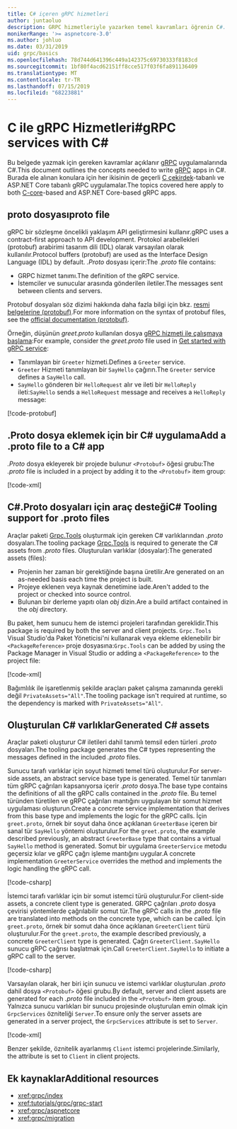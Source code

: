 ```yaml
---
title: C# içeren gRPC hizmetleri
author: juntaoluo
description: GRPC hizmetleriyle yazarken temel kavramları öğrenin C#.
monikerRange: '>= aspnetcore-3.0'
ms.author: johluo
ms.date: 03/31/2019
uid: grpc/basics
ms.openlocfilehash: 78d744d641396c449a142375c69730333f8183cd
ms.sourcegitcommit: 1bf80f4acd62151ff8cce517f03f6fa891136409
ms.translationtype: MT
ms.contentlocale: tr-TR
ms.lasthandoff: 07/15/2019
ms.locfileid: "68223881"
---
```

# <a name="grpc-services-with-c"></a><span data-ttu-id="a02e1-103">C ile gRPC Hizmetleri\#</span><span class="sxs-lookup"><span data-stu-id="a02e1-103">gRPC services with C\#</span></span>

<span data-ttu-id="a02e1-104">Bu belgede yazmak için gereken kavramlar açıklanır [gRPC](https://grpc.io/docs/guides/) uygulamalarında C#.</span><span class="sxs-lookup"><span data-stu-id="a02e1-104">This document outlines the concepts needed to write [gRPC](https://grpc.io/docs/guides/) apps in C#.</span></span> <span data-ttu-id="a02e1-105">Burada ele alınan konulara için her ikisinin de geçerli [C çekirdek](https://grpc.io/blog/grpc-stacks)-tabanlı ve ASP.NET Core tabanlı gRPC uygulamalar.</span><span class="sxs-lookup"><span data-stu-id="a02e1-105">The topics covered here apply to both [C-core](https://grpc.io/blog/grpc-stacks)-based and ASP.NET Core-based gRPC apps.</span></span>

## <a name="proto-file"></a><span data-ttu-id="a02e1-106">proto dosyası</span><span class="sxs-lookup"><span data-stu-id="a02e1-106">proto file</span></span>

<span data-ttu-id="a02e1-107">gRPC bir sözleşme öncelikli yaklaşım API geliştirmesini kullanır.</span><span class="sxs-lookup"><span data-stu-id="a02e1-107">gRPC uses a contract-first approach to API development.</span></span> <span data-ttu-id="a02e1-108">Protokol arabellekleri (protobuf) arabirimi tasarım dili (IDL) olarak varsayılan olarak kullanılır.</span><span class="sxs-lookup"><span data-stu-id="a02e1-108">Protocol buffers (protobuf) are used as the Interface Design Language (IDL) by default.</span></span> <span data-ttu-id="a02e1-109">*.Proto* dosyası içerir:</span><span class="sxs-lookup"><span data-stu-id="a02e1-109">The *.proto* file contains:</span></span>

* <span data-ttu-id="a02e1-110">GRPC hizmet tanımı.</span><span class="sxs-lookup"><span data-stu-id="a02e1-110">The definition of the gRPC service.</span></span>
* <span data-ttu-id="a02e1-111">İstemciler ve sunucular arasında gönderilen iletiler.</span><span class="sxs-lookup"><span data-stu-id="a02e1-111">The messages sent between clients and servers.</span></span>

<span data-ttu-id="a02e1-112">Protobuf dosyaları söz dizimi hakkında daha fazla bilgi için bkz. [resmi belgelerine (protobuf)](https://developers.google.com/protocol-buffers/docs/proto3).</span><span class="sxs-lookup"><span data-stu-id="a02e1-112">For more information on the syntax of protobuf files, see the [official documentation (protobuf)](https://developers.google.com/protocol-buffers/docs/proto3).</span></span>

<span data-ttu-id="a02e1-113">Örneğin, düşünün *greet.proto* kullanılan dosya [gRPC hizmeti ile çalışmaya başlama](xref:tutorials/grpc/grpc-start):</span><span class="sxs-lookup"><span data-stu-id="a02e1-113">For example, consider the *greet.proto* file used in [Get started with gRPC service](xref:tutorials/grpc/grpc-start):</span></span>

* <span data-ttu-id="a02e1-114">Tanımlayan bir `Greeter` hizmeti.</span><span class="sxs-lookup"><span data-stu-id="a02e1-114">Defines a `Greeter` service.</span></span>
* <span data-ttu-id="a02e1-115">`Greeter` Hizmeti tanımlayan bir `SayHello` çağırın.</span><span class="sxs-lookup"><span data-stu-id="a02e1-115">The `Greeter` service defines a `SayHello` call.</span></span>
* <span data-ttu-id="a02e1-116">`SayHello` gönderen bir `HelloRequest` alır ve ileti bir `HelloReply` ileti:</span><span class="sxs-lookup"><span data-stu-id="a02e1-116">`SayHello` sends a `HelloRequest` message and receives a `HelloReply` message:</span></span>

[!code-protobuf[](~/tutorials//grpc/grpc-start/sample/GrpcGreeter/Protos/greet.proto)]

## <a name="add-a-proto-file-to-a-c-app"></a><span data-ttu-id="a02e1-117">.Proto dosya eklemek için bir C\# uygulama</span><span class="sxs-lookup"><span data-stu-id="a02e1-117">Add a .proto file to a C\# app</span></span>

<span data-ttu-id="a02e1-118">*.Proto* dosya ekleyerek bir projede bulunur `<Protobuf>` öğesi grubu:</span><span class="sxs-lookup"><span data-stu-id="a02e1-118">The *.proto* file is included in a project by adding it to the `<Protobuf>` item group:</span></span>

[!code-xml[](~/tutorials/grpc/grpc-start/sample/GrpcGreeter/GrpcGreeter.csproj?highlight=2&range=7-9)]

## <a name="c-tooling-support-for-proto-files"></a><span data-ttu-id="a02e1-119">C#.Proto dosyaları için araç desteği</span><span class="sxs-lookup"><span data-stu-id="a02e1-119">C# Tooling support for .proto files</span></span>

<span data-ttu-id="a02e1-120">Araçlar paketi [Grpc.Tools](https://www.nuget.org/packages/Grpc.Tools/) oluşturmak için gereken C# varlıklarından *.proto* dosyaları.</span><span class="sxs-lookup"><span data-stu-id="a02e1-120">The tooling package [Grpc.Tools](https://www.nuget.org/packages/Grpc.Tools/) is required to generate the C# assets from *.proto* files.</span></span> <span data-ttu-id="a02e1-121">Oluşturulan varlıklar (dosyalar):</span><span class="sxs-lookup"><span data-stu-id="a02e1-121">The generated assets (files):</span></span>

* <span data-ttu-id="a02e1-122">Projenin her zaman bir gerektiğinde başına üretilir.</span><span class="sxs-lookup"><span data-stu-id="a02e1-122">Are generated on an as-needed basis each time the project is built.</span></span>
* <span data-ttu-id="a02e1-123">Projeye eklenen veya kaynak denetimine iade.</span><span class="sxs-lookup"><span data-stu-id="a02e1-123">Aren't added to the project or checked into source control.</span></span>
* <span data-ttu-id="a02e1-124">Bulunan bir derleme yapıtı olan *obj* dizin.</span><span class="sxs-lookup"><span data-stu-id="a02e1-124">Are a build artifact contained in the *obj* directory.</span></span>

<span data-ttu-id="a02e1-125">Bu paket, hem sunucu hem de istemci projeleri tarafından gereklidir.</span><span class="sxs-lookup"><span data-stu-id="a02e1-125">This package is required by both the server and client projects.</span></span> <span data-ttu-id="a02e1-126">`Grpc.Tools` Visual Studio'da Paket Yöneticisi'ni kullanarak veya ekleme eklenebilir bir `<PackageReference>` proje dosyasına:</span><span class="sxs-lookup"><span data-stu-id="a02e1-126">`Grpc.Tools` can be added by using the Package Manager in Visual Studio or adding a `<PackageReference>` to the project file:</span></span>

[!code-xml[](~/tutorials/grpc/grpc-start/sample/GrpcGreeter/GrpcGreeter.csproj?highlight=1&range=15)]

<span data-ttu-id="a02e1-127">Bağımlılık ile işaretlenmiş şekilde araçları paket çalışma zamanında gerekli değil `PrivateAssets="All"`.</span><span class="sxs-lookup"><span data-stu-id="a02e1-127">The tooling package isn't required at runtime, so the dependency is marked with `PrivateAssets="All"`.</span></span>

## <a name="generated-c-assets"></a><span data-ttu-id="a02e1-128">Oluşturulan C# varlıklar</span><span class="sxs-lookup"><span data-stu-id="a02e1-128">Generated C# assets</span></span>

<span data-ttu-id="a02e1-129">Araçlar paketi oluşturur C# iletileri dahil tanımlı temsil eden türleri *.proto* dosyaları.</span><span class="sxs-lookup"><span data-stu-id="a02e1-129">The tooling package generates the C# types representing the messages defined in the included *.proto* files.</span></span>

<span data-ttu-id="a02e1-130">Sunucu tarafı varlıklar için soyut hizmeti temel türü oluşturulur.</span><span class="sxs-lookup"><span data-stu-id="a02e1-130">For server-side assets, an abstract service base type is generated.</span></span> <span data-ttu-id="a02e1-131">Temel tür tanımları tüm gRPC çağrıları kapsanıyorsa içerir *.proto* dosya.</span><span class="sxs-lookup"><span data-stu-id="a02e1-131">The base type contains the definitions of all the gRPC calls contained in the *.proto* file.</span></span> <span data-ttu-id="a02e1-132">Bu temel türünden türetilen ve gRPC çağrıları mantığını uygulayan bir somut hizmet uygulaması oluşturun.</span><span class="sxs-lookup"><span data-stu-id="a02e1-132">Create a concrete service implementation that derives from this base type and implements the logic for the gRPC calls.</span></span> <span data-ttu-id="a02e1-133">İçin `greet.proto`, örnek bir soyut daha önce açıklanan `GreeterBase` içeren bir sanal tür `SayHello` yöntemi oluşturulur.</span><span class="sxs-lookup"><span data-stu-id="a02e1-133">For the `greet.proto`, the example described previously, an abstract `GreeterBase` type that contains a virtual `SayHello` method is generated.</span></span> <span data-ttu-id="a02e1-134">Somut bir uygulama `GreeterService` metodu geçersiz kılar ve gRPC çağrı işleme mantığını uygular.</span><span class="sxs-lookup"><span data-stu-id="a02e1-134">A concrete implementation `GreeterService` overrides the method and implements the logic handling the gRPC call.</span></span>

[!code-csharp[](~/tutorials//grpc/grpc-start/sample/GrpcGreeter/Services/GreeterService.cs?name=snippet)]

<span data-ttu-id="a02e1-135">İstemci tarafı varlıklar için bir somut istemci türü oluşturulur.</span><span class="sxs-lookup"><span data-stu-id="a02e1-135">For client-side assets, a concrete client type is generated.</span></span> <span data-ttu-id="a02e1-136">GRPC çağrıları *.proto* dosya çevirisi yöntemlerde çağrılabilir somut tür.</span><span class="sxs-lookup"><span data-stu-id="a02e1-136">The gRPC calls in the *.proto* file are translated into methods on the concrete type, which can be called.</span></span> <span data-ttu-id="a02e1-137">İçin `greet.proto`, örnek bir somut daha önce açıklanan `GreeterClient` türü oluşturulur.</span><span class="sxs-lookup"><span data-stu-id="a02e1-137">For the `greet.proto`, the example described previously, a concrete `GreeterClient` type is generated.</span></span> <span data-ttu-id="a02e1-138">Çağrı `GreeterClient.SayHello` sunucu gRPC çağrısı başlatmak için.</span><span class="sxs-lookup"><span data-stu-id="a02e1-138">Call `GreeterClient.SayHello` to initiate a gRPC call to the server.</span></span>

[!code-csharp[](~/tutorials//grpc/grpc-start/sample/GrpcGreeterClient/Program.cs?highlight=5-8&name=snippet)]

<span data-ttu-id="a02e1-139">Varsayılan olarak, her biri için sunucu ve istemci varlıklar oluşturulan *.proto* dahil dosya `<Protobuf>` öğesi grubu.</span><span class="sxs-lookup"><span data-stu-id="a02e1-139">By default, server and client assets are generated for each *.proto* file included in the `<Protobuf>` item group.</span></span> <span data-ttu-id="a02e1-140">Yalnızca sunucu varlıkları bir sunucu projesinde oluşturulan emin olmak için `GrpcServices` özniteliği `Server`.</span><span class="sxs-lookup"><span data-stu-id="a02e1-140">To ensure only the server assets are generated in a server project, the `GrpcServices` attribute is set to `Server`.</span></span>

[!code-xml[](~/tutorials//grpc/grpc-start/sample/GrpcGreeter/GrpcGreeter.csproj?highlight=2&range=7-9)]

<span data-ttu-id="a02e1-141">Benzer şekilde, öznitelik ayarlanmış `Client` istemci projelerinde.</span><span class="sxs-lookup"><span data-stu-id="a02e1-141">Similarly, the attribute is set to `Client` in client projects.</span></span>

## <a name="additional-resources"></a><span data-ttu-id="a02e1-142">Ek kaynaklar</span><span class="sxs-lookup"><span data-stu-id="a02e1-142">Additional resources</span></span>

* <xref:grpc/index>
* <xref:tutorials/grpc/grpc-start>
* <xref:grpc/aspnetcore>
* <xref:grpc/migration>
